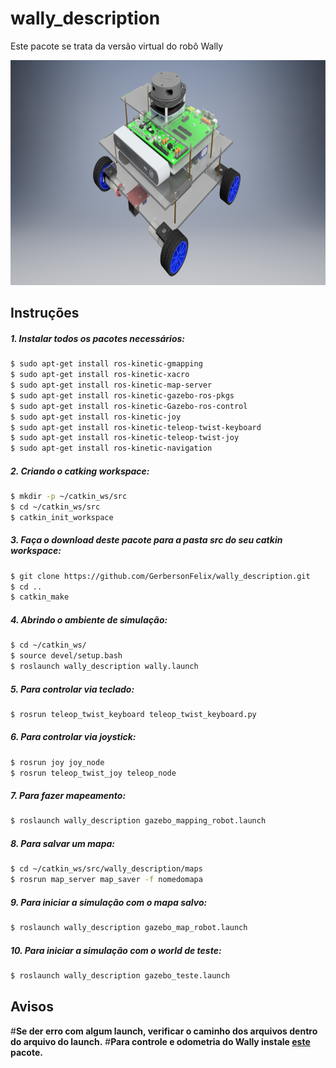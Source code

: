 
# wally_description

Este pacote se trata da versão virtual do robô Wally

<p align="center">
    <img src="./figs/WALLY_FINAL.png" width="600" height="360" title="Wally Robot">
</p> 

## Instruções

##### 1. Instalar todos os pacotes necessários:

```sh
$ sudo apt-get install ros-kinetic-gmapping
$ sudo apt-get install ros-kinetic-xacro
$ sudo apt-get install ros-kinetic-map-server
$ sudo apt-get install ros-kinetic-gazebo-ros-pkgs
$ sudo apt-get install ros-kinetic-Gazebo-ros-control
$ sudo apt-get install ros-kinetic-joy
$ sudo apt-get install ros-kinetic-teleop-twist-keyboard
$ sudo apt-get install ros-kinetic-teleop-twist-joy
$ sudo apt-get install ros-kinetic-navigation
```

##### 2. Criando o catking workspace:

```sh
$ mkdir -p ~/catkin_ws/src
$ cd ~/catkin_ws/src
$ catkin_init_workspace
```

##### 3. Faça o download deste pacote para a pasta src do seu catkin workspace:

```sh
$ git clone https://github.com/GerbersonFelix/wally_description.git
$ cd ..
$ catkin_make
```

##### 4. Abrindo o ambiente de simulação:

```sh
$ cd ~/catkin_ws/
$ source devel/setup.bash
$ roslaunch wally_description wally.launch
```

##### 5. Para controlar via teclado:

```sh
$ rosrun teleop_twist_keyboard teleop_twist_keyboard.py
```
##### 6. Para controlar via joystick:

```sh
$ rosrun joy joy_node
$ rosrun teleop_twist_joy teleop_node
```

##### 7. Para fazer mapeamento:

```sh
$ roslaunch wally_description gazebo_mapping_robot.launch
```

##### 8. Para salvar um mapa:

```sh
$ cd ~/catkin_ws/src/wally_description/maps
$ rosrun map_server map_saver -f nomedomapa
```
##### 9. Para iniciar a simulação com o mapa salvo:

```sh
$ roslaunch wally_description gazebo_map_robot.launch 
```
##### 10. Para iniciar a simulação com o world de teste:

```sh
$ roslaunch wally_description gazebo_teste.launch
```

## Avisos

#**Se der erro com algum launch, verificar o caminho dos arquivos dentro do arquivo do launch.**
#**Para controle e odometria do Wally instale [este](https://github.com/GerbersonFelix/wally_control_odom) pacote.**
